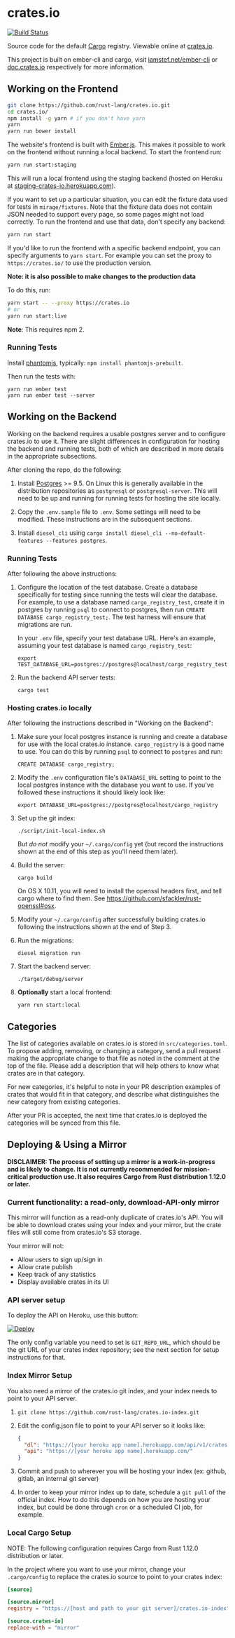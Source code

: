 # crates.io

[![Build Status](https://travis-ci.org/rust-lang/crates.io.svg?branch=master)](https://travis-ci.org/rust-lang/crates.io)

Source code for the default [Cargo](http://doc.crates.io) registry. Viewable
online at [crates.io](https://crates.io).

This project is built on ember-cli and cargo, visit
[iamstef.net/ember-cli](http://ember-cli.com/) or
[doc.crates.io](http://doc.crates.io/) respectively for more information.

## Working on the Frontend

```bash
git clone https://github.com/rust-lang/crates.io.git
cd crates.io/
npm install -g yarn # if you don't have yarn
yarn
yarn run bower install
```

The website's frontend is built with [Ember.js](http://emberjs.com/). This
makes it possible to work on the frontend without running a local backend.
To start the frontend run:

```bash
yarn run start:staging
```

This will run a local frontend using the staging backend (hosted on Heroku at
[staging-crates-io.herokuapp.com](https://staging-crates-io.herokuapp.com)).

If you want to set up a particular situation, you can edit the fixture data used
for tests in `mirage/fixtures`. Note that the fixture data does not contain
JSON needed to support every page, so some pages might not load correctly. To
run the frontend and use that data, don't specify any backend:

```bash
yarn run start
```

If you'd like to run the frontend with a specific backend endpoint, you can
specify arguments to `yarn start`. For example you can set the proxy to
`https://crates.io/` to use the production version.

**Note: it is also possible to make changes to the production data**

To do this, run:

```bash
yarn start -- --proxy https://crates.io
# or
yarn run start:live
```

**Note**: This requires npm 2.

### Running Tests

Install [phantomjs](http://phantomjs.org/), typically: `npm install
phantomjs-prebuilt`.

Then run the tests with:

```
yarn run ember test
yarn run ember test --server
```

## Working on the Backend

Working on the backend requires a usable postgres server and to configure
crates.io to use it. There are slight differences in configuration for
hosting the backend and running tests, both of which are described in more
details in the appropriate subsections.

After cloning the repo, do the following:

1. Install [Postgres](https://www.postgresql.org/) >= 9.5. On Linux this is
   generally available in the distribution repositories as `postgresql` or
   `postgresql-server`. This will need to be up and running for running tests
   for hosting the site locally.

2. Copy the `.env.sample` file to `.env`. Some settings will need to be
   modified. These instructions are in the subsequent sections.

3. Install `diesel_cli` using `cargo install diesel_cli --no-default-features
   --features postgres`.

### Running Tests

After following the above instructions:

1. Configure the location of the test database. Create a database specifically
   for testing since running the tests will clear the database. For example,
   to use a database named `cargo_registry_test`, create it in postgres by
   running `psql` to connect to postgres, then run `CREATE DATABASE
   cargo_registry_test;`. The test harness will ensure that migrations are run.

   In your `.env` file, specify your test database URL. Here's an example,
   assuming your test database is named `cargo_registry_test`:

   ```
   export TEST_DATABASE_URL=postgres://postgres@localhost/cargo_registry_test
   ```

2. Run the backend API server tests:

   ```
   cargo test
   ```

### Hosting crates.io locally

After following the instructions described in "Working on the Backend":

1. Make sure your local postgres instance is running and create a database for
   use with the local crates.io instance. `cargo_registry` is a good name to
   use. You can do this by running `psql` to connect to `postgres` and run:

   ```
   CREATE DATABASE cargo_registry;
   ```

2. Modify the `.env` configuration file's `DATABASE_URL` setting to point
   to the local postgres instance with the database you want to use. If you've
   followed these instructions it should likely look like:

   ```
   export DATABASE_URL=postgres://postgres@localhost/cargo_registry
   ```

3. Set up the git index:

   ```
   ./script/init-local-index.sh
   ```

   But *do not* modify your `~/.cargo/config` yet (but record the instructions
   shown at the end of this step as you'll need them later).

4. Build the server:

   ```
   cargo build
   ```

   On OS X 10.11, you will need to install the openssl headers first, and tell
   cargo where to find them. See https://github.com/sfackler/rust-openssl#osx.

5. Modify your `~/.cargo/config` after successfully building crates.io
   following the instructions shown at the end of Step 3.

5. Run the migrations:

   ```
   diesel migration run
   ```

6. Start the backend server:

   ```
   ./target/debug/server
   ```

7. **Optionally** start a local frontend:

   ```
   yarn run start:local
   ```

## Categories

The list of categories available on crates.io is stored in
`src/categories.toml`. To propose adding, removing, or changing a category,
send a pull request making the appropriate change to that file as noted in the
comment at the top of the file. Please add a description that will help others
to know what crates are in that category.

For new categories, it's helpful to note in your PR description examples of
crates that would fit in that category, and describe what distinguishes the new
category from existing categories.

After your PR is accepted, the next time that crates.io is deployed the
categories will be synced from this file.

## Deploying & Using a Mirror

**DISCLAIMER: The process of setting up a mirror is a work-in-progress and is
likely to change. It is not currently recommended for mission-critical
production use. It also requires Cargo from Rust distribution 1.12.0 or
later.**

### Current functionality: a read-only, download-API-only mirror

This mirror will function as a read-only duplicate of crates.io's API. You will
be able to download crates using your index and your mirror, but the crate files
will still come from crates.io's S3 storage.

Your mirror will not:

- Allow users to sign up/sign in
- Allow crate publish
- Keep track of any statistics
- Display available crates in its UI

### API server setup

To deploy the API on Heroku, use this button:

[![Deploy](https://www.herokucdn.com/deploy/button.svg)][deploy]

[deploy]: https://heroku.com/deploy

The only config variable you need to set is `GIT_REPO_URL`, which should be the
git URL of your crates index repository; see the next section for setup
instructions for that.

### Index Mirror Setup

You also need a mirror of the crates.io git index, and your index needs to point
to your API server.

1. `git clone https://github.com/rust-lang/crates.io-index.git`
2. Edit the config.json file to point to your API server so it looks like:

    ```json
    {
      "dl": "https://[your heroku app name].herokuapp.com/api/v1/crates",
      "api": "https://[your heroku app name].herokuapp.com/"
    }
    ```

3. Commit and push to wherever you will be hosting your index (ex: github,
    gitlab, an internal git server)

4. In order to keep your mirror index up to date, schedule a `git pull` of the
    official index. How to do this depends on how you are hosting your index,
    but could be done through `cron` or a scheduled CI job, for example.

### Local Cargo Setup

NOTE: The following configuration requires Cargo from Rust 1.12.0
distribution or later.

In the project where you want to use your mirror, change your `.cargo/config`
to replace the crates.io source to point to your crates index:

```toml
[source]

[source.mirror]
registry = "https://[host and path to your git server]/crates.io-index"

[source.crates-io]
replace-with = "mirror"
```
